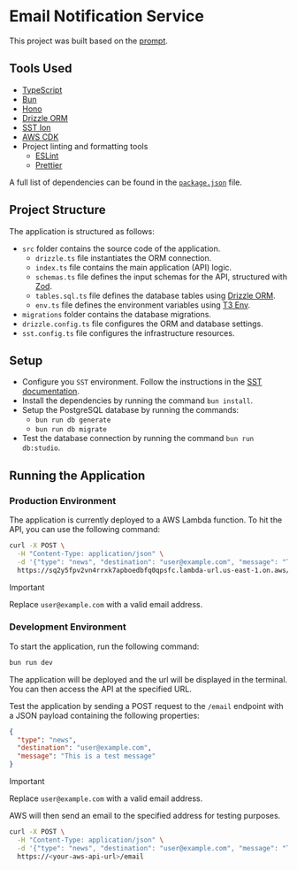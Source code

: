 # Email Notification Service

This project was built based on the [prompt](PROMPT.md). 

## Tools Used

- [TypeScript](https://www.typescriptlang.org/)
- [Bun](https://bun.sh/)
- [Hono](https://honojs.dev/)
- [Drizzle ORM](https://drizzle-orm.com/)
- [SST Ion](https://ion.sst.dev/)
- [AWS CDK](https://aws.amazon.com/cdk/)
- Project linting and formatting tools
  - [ESLint](https://eslint.org/)
  - [Prettier](https://prettier.io/)
  
A full list of dependencies can be found in the [`package.json`](./package.json) file.

## Project Structure

The application is structured as follows:

- `src` folder contains the source code of the application.
  - `drizzle.ts` file instantiates the ORM connection.
  - `index.ts` file contains the main application (API) logic.
  - `schemas.ts` file defines the input schemas for the API, structured with [Zod](https://zod.dev/).
  - `tables.sql.ts` file defines the database tables using [Drizzle ORM](https://drizzle-orm.com/).
  - `env.ts` file defines the environment variables using [T3 Env](https://github.com/T3-OSS/env-core).
- `migrations` folder contains the database migrations.
- `drizzle.config.ts` file configures the ORM and database settings.
- `sst.config.ts` file configures the infrastructure resources.

## Setup

- Configure you `SST` environment. Follow the instructions in the [SST documentation](https://ion.sst.dev/docs/).
- Install the dependencies by running the command `bun install`.
- Setup the PostgreSQL database by running the commands: 
  - `bun run db generate`
  - `bun run db migrate`
- Test the database connection by running the command `bun run db:studio`.

## Running the Application

### Production Environment

The application is currently deployed to a AWS Lambda function. To hit the API, you can use the following command:

```bash
curl -X POST \
  -H "Content-Type: application/json" \
  -d '{"type": "news", "destination": "user@example.com", "message": "This is a test message"}' \
  https://sq2y5fpv2vn4rrxk7apboedbfq0qpsfc.lambda-url.us-east-1.on.aws/email
```

> [!IMPORTANT]  
> Replace `user@example.com` with a valid email address.

### Development Environment

To start the application, run the following command:

```bash
bun run dev
```

The application will be deployed and the url will be displayed in the terminal. You can then access the API at the specified URL.

Test the application by sending a POST request to the `/email` endpoint with a JSON payload containing the following properties:

```json
{
  "type": "news",
  "destination": "user@example.com",
  "message": "This is a test message"
}
```

> [!IMPORTANT]  
> Replace `user@example.com` with a valid email address.

AWS will then send an email to the specified address for testing purposes.

```bash
curl -X POST \
  -H "Content-Type: application/json" \
  -d '{"type": "news", "destination": "user@example.com", "message": "This is a test message"}' \
  https://<your-aws-api-url>/email
```

